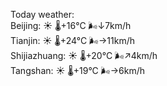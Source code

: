 Today weather:  
Beijing: ☀️   🌡️+16°C 🌬️↓7km/h  
Tianjin: ☀️   🌡️+24°C 🌬️→11km/h  
Shijiazhuang: ☀️   🌡️+20°C 🌬️↗4km/h  
Tangshan: ☀️   🌡️+19°C 🌬️→6km/h  

